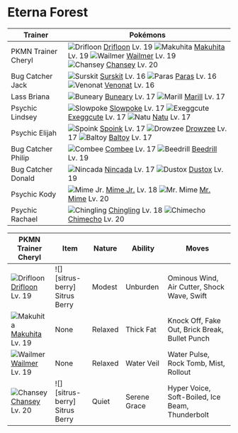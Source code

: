 # Eterna Forest

Trainer                    | Pokémons
---                        | ---
PKMN Trainer Cheryl        | ![][425]  [Drifloon] Lv. 19  ![][296]  [Makuhita] Lv. 19  ![][320]  [Wailmer] Lv. 19 <br> ![][113]  [Chansey] Lv. 20
Bug Catcher Jack           | ![][283]  [Surskit] Lv. 16  ![][046]  [Paras] Lv. 16  ![][048]  [Venonat] Lv. 16
Lass Briana                | ![][427]  [Buneary] Lv. 17  ![][183]  [Marill] Lv. 17
Psychic Lindsey            | ![][079]  [Slowpoke] Lv. 17  ![][102]  [Exeggcute] Lv. 17  ![][177]  [Natu] Lv. 17
Psychic Elijah             | ![][325]  [Spoink] Lv. 17  ![][096]  [Drowzee] Lv. 17  ![][343]  [Baltoy] Lv. 17
Bug Catcher Philip         | ![][415]  [Combee] Lv. 17  ![][015]  [Beedrill] Lv. 19
Bug Catcher Donald         | ![][290]  [Nincada] Lv. 17  ![][269]  [Dustox] Lv. 19
Psychic Kody               | ![][439]  [Mime Jr.] Lv. 18  ![][122]  [Mr. Mime] Lv. 20
Psychic Rachael            | ![][433]  [Chingling] Lv. 18  ![][358]  [Chimecho] Lv. 20

PKMN Trainer Cheryl | Item          | Nature  | Ability       | Moves
---                 | ---           | ---     | ---           | ---
![][425]<br> [Drifloon] Lv. 19        | ![][sitrus-berry]<br> Sitrus Berry      | Modest   | Unburden            | Ominous Wind, Air Cutter, Shock Wave, Swift
![][296]<br> [Makuhita] Lv. 19        | None                                    | Relaxed  | Thick Fat           | Knock Off, Fake Out, Brick Break, Bullet Punch
![][320]<br> [Wailmer] Lv. 19         | None                                    | Relaxed  | Water Veil          | Water Pulse, Rock Tomb, Mist, Rollout
![][113]<br> [Chansey] Lv. 20         | ![][sitrus-berry]<br> Sitrus Berry      | Quiet    | Serene Grace        | Hyper Voice, Soft-Boiled, Ice Beam, Thunderbolt
[015]: https://raw.githubusercontent.com/PokeAPI/sprites/master/sprites/pokemon/15.png "Beedrill"
[046]: https://raw.githubusercontent.com/PokeAPI/sprites/master/sprites/pokemon/46.png "Paras"
[048]: https://raw.githubusercontent.com/PokeAPI/sprites/master/sprites/pokemon/48.png "Venonat"
[079]: https://raw.githubusercontent.com/PokeAPI/sprites/master/sprites/pokemon/79.png "Slowpoke"
[096]: https://raw.githubusercontent.com/PokeAPI/sprites/master/sprites/pokemon/96.png "Drowzee"
[102]: https://raw.githubusercontent.com/PokeAPI/sprites/master/sprites/pokemon/102.png "Exeggcute"
[113]: https://raw.githubusercontent.com/PokeAPI/sprites/master/sprites/pokemon/113.png "Chansey"
[122]: https://raw.githubusercontent.com/PokeAPI/sprites/master/sprites/pokemon/122.png "Mr. Mime"
[177]: https://raw.githubusercontent.com/PokeAPI/sprites/master/sprites/pokemon/177.png "Natu"
[183]: https://raw.githubusercontent.com/PokeAPI/sprites/master/sprites/pokemon/183.png "Marill"
[269]: https://raw.githubusercontent.com/PokeAPI/sprites/master/sprites/pokemon/269.png "Dustox"
[283]: https://raw.githubusercontent.com/PokeAPI/sprites/master/sprites/pokemon/283.png "Surskit"
[290]: https://raw.githubusercontent.com/PokeAPI/sprites/master/sprites/pokemon/290.png "Nincada"
[296]: https://raw.githubusercontent.com/PokeAPI/sprites/master/sprites/pokemon/296.png "Makuhita"
[320]: https://raw.githubusercontent.com/PokeAPI/sprites/master/sprites/pokemon/320.png "Wailmer"
[325]: https://raw.githubusercontent.com/PokeAPI/sprites/master/sprites/pokemon/325.png "Spoink"
[343]: https://raw.githubusercontent.com/PokeAPI/sprites/master/sprites/pokemon/343.png "Baltoy"
[358]: https://raw.githubusercontent.com/PokeAPI/sprites/master/sprites/pokemon/358.png "Chimecho"
[415]: https://raw.githubusercontent.com/PokeAPI/sprites/master/sprites/pokemon/415.png "Combee"
[425]: https://raw.githubusercontent.com/PokeAPI/sprites/master/sprites/pokemon/425.png "Drifloon"
[427]: https://raw.githubusercontent.com/PokeAPI/sprites/master/sprites/pokemon/427.png "Buneary"
[433]: https://raw.githubusercontent.com/PokeAPI/sprites/master/sprites/pokemon/433.png "Chingling"
[439]: https://raw.githubusercontent.com/PokeAPI/sprites/master/sprites/pokemon/439.png "Mime Jr."
[Beedrill]: /pokemon_changes/015.md
[Paras]: /pokemon_changes/046.md
[Venonat]: /pokemon_changes/048.md
[Slowpoke]: /pokemon_changes/079.md
[Drowzee]: /pokemon_changes/096.md
[Exeggcute]: /pokemon_changes/102.md
[Chansey]: /pokemon_changes/113.md
[Mr. Mime]: /pokemon_changes/122.md
[Natu]: /pokemon_changes/177.md
[Marill]: /pokemon_changes/183.md
[Dustox]: /pokemon_changes/269.md
[Surskit]: /pokemon_changes/283.md
[Nincada]: /pokemon_changes/290.md
[Makuhita]: /pokemon_changes/296.md
[Wailmer]: /pokemon_changes/320.md
[Spoink]: /pokemon_changes/325.md
[Baltoy]: /pokemon_changes/343.md
[Chimecho]: /pokemon_changes/358.md
[Combee]: /pokemon_changes/415.md
[Drifloon]: /pokemon_changes/425.md
[Buneary]: /pokemon_changes/427.md
[Chingling]: /pokemon_changes/433.md
[Mime Jr.]: /pokemon_changes/439.md
